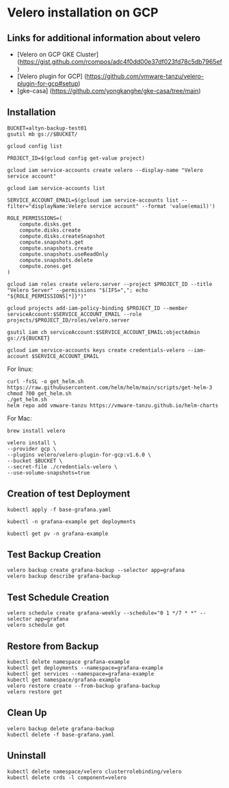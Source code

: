 # Velero installation on GCP
## Links for additional information about velero
* [Velero on GCP GKE Cluster] (https://gist.github.com/rcompos/adc4f0dd00e37df023fd78c5db7965ef)
* [Velero plugin for GCP] (https://github.com/vmware-tanzu/velero-plugin-for-gcp#setup)
* [gke-casa] (https://github.com/yongkanghe/gke-casa/tree/main)

## Installation
```
BUCKET=altyn-backup-test01
gsutil mb gs://$BUCKET/
```

```
gcloud config list
```

```
PROJECT_ID=$(gcloud config get-value project)
```

```
gcloud iam service-accounts create velero --display-name "Velero service account"
```

```
gcloud iam service-accounts list
```

```
SERVICE_ACCOUNT_EMAIL=$(gcloud iam service-accounts list --filter="displayName:Velero service account" --format 'value(email)')
```

```
ROLE_PERMISSIONS=(
    compute.disks.get
    compute.disks.create
    compute.disks.createSnapshot
    compute.snapshots.get
    compute.snapshots.create
    compute.snapshots.useReadOnly
    compute.snapshots.delete
    compute.zones.get
)
```

```
gcloud iam roles create velero.server --project $PROJECT_ID --title "Velero Server" --permissions "$(IFS=","; echo "${ROLE_PERMISSIONS[*]}")"
```

```
gcloud projects add-iam-policy-binding $PROJECT_ID --member serviceAccount:$SERVICE_ACCOUNT_EMAIL --role projects/$PROJECT_ID/roles/velero.server
```

```
gsutil iam ch serviceAccount:$SERVICE_ACCOUNT_EMAIL:objectAdmin gs://${BUCKET}
```

```
gcloud iam service-accounts keys create credentials-velero --iam-account $SERVICE_ACCOUNT_EMAIL
```

For linux:
```
curl -fsSL -o get_helm.sh https://raw.githubusercontent.com/helm/helm/main/scripts/get-helm-3
chmod 700 get_helm.sh
./get_helm.sh
helm repo add vmware-tanzu https://vmware-tanzu.github.io/helm-charts
```
For Mac:
```
brew install velero
```

```
velero install \
--provider gcp \
--plugins velero/velero-plugin-for-gcp:v1.6.0 \
--bucket $BUCKET \
--secret-file ./credentials-velero \
--use-volume-snapshots=true
```

## Creation of test Deployment
```
kubectl apply -f base-grafana.yaml
```

```
kubectl -n grafana-example get deployments
```

```
kubectl get pv -n grafana-example
```

## Test Backup Creation
```
velero backup create grafana-backup --selector app=grafana
velero backup describe grafana-backup
```

## Test Schedule Creation
```
velero schedule create grafana-weekly --schedule="0 1 */7 * *" --selector app=grafana
velero schedule get
```

## Restore from Backup
```
kubectl delete namespace grafana-example
kubectl get deployments --namespace=grafana-example
kubectl get services --namespace=grafana-example
kubectl get namespace/grafana-example
velero restore create --from-backup grafana-backup
velero restore get
```

## Clean Up
```
velero backup delete grafana-backup
kubectl delete -f base-grafana.yaml
```

## Uninstall
```
kubectl delete namespace/velero clusterrolebinding/velero
kubectl delete crds -l component=velero
```
